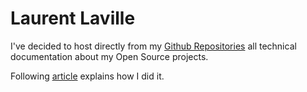# Laurent Laville

I've decided to host directly from my [Github Repositories](https://github.com/llaville?tab=repositories)
all technical documentation about my Open Source projects.

Following [article](docs/index.md) explains how I did it.
